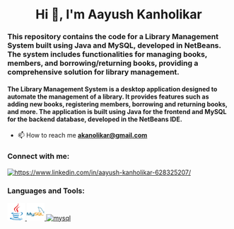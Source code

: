 <h1 align="center">Hi 👋, I'm Aayush Kanholikar</h1>
<h3 align="left">This repository contains the code for a Library Management System built using Java and MySQL, developed in NetBeans. The system includes functionalities for managing books, members, and borrowing/returning books, providing a comprehensive solution for library management.</h3>

<h4>The Library Management System is a desktop application designed to automate the management of a library. It provides features such as adding new books, registering members, borrowing and returning books, and more. The application is built using Java for the frontend and MySQL for the backend database, developed in the NetBeans IDE.</h4>

- 📫 How to reach me **akanolikar@gmail.com**

<h3 align="left">Connect with me:</h3>
<p align="left">
<a href="https://linkedin.com/in/https://www.linkedin.com/in/aayush-kanholikar-628325207/" target="blank"><img align="center" src="https://raw.githubusercontent.com/rahuldkjain/github-profile-readme-generator/master/src/images/icons/Social/linked-in-alt.svg" alt="https://www.linkedin.com/in/aayush-kanholikar-628325207/" height="30" width="40" /></a>
</p>

<h3 align="left">Languages and Tools:</h3>
<p align="left"> <a href="https://www.java.com" target="_blank" rel="noreferrer"> <img src="https://raw.githubusercontent.com/devicons/devicon/master/icons/java/java-original.svg" alt="java" width="40" height="40"/> </a> <a href="https://www.mysql.com/" target="_blank" rel="noreferrer"> <img src="https://raw.githubusercontent.com/devicons/devicon/master/icons/mysql/mysql-original-wordmark.svg" alt="mysql" width="40" height="40"/> </a> <a href="https://netbeans.apache.org/front/main/index.html" target="_blank" rel="noreferrer"> <img src="https://www.comparasoftware.ec/media/2500" alt="mysql" width="40" height="40"/> </a> </p>
